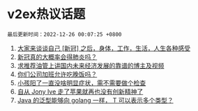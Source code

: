 # v2ex热议话题

`最后更新时间：2022-12-26 00:07:25 +0800`

1. [大家来谈谈自己 [新冠] 之后，身体，工作，生活，人生各种感受](https://www.v2ex.com/t/904541)
1. [新冠真的大概率会得肺炎吗？](https://www.v2ex.com/t/904572)
1. [求推荐油管上讲国内未来经济发展的靠谱的博主及视频](https://www.v2ex.com/t/904564)
1. [你们公司加班允许吃晚饭吗？](https://www.v2ex.com/t/904624)
1. [小孩阳了一直没啥明显症状，需不需要做个检查](https://www.v2ex.com/t/904533)
1. [自从 Jony Ive 走了苹果就再也没有创新精神了](https://www.v2ex.com/t/904555)
1. [Java 的泛型能够向 golang 一样， T 可以表示多个类型？](https://www.v2ex.com/t/904511)


